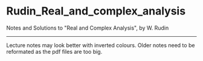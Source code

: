 
# Rudin_Real_and_complex_analysis

Notes and Solutions to "Real and Complex Analysis", by W. Rudin

---

Lecture notes may look better with inverted colours. Older notes need to be reformated as the pdf files are too big.
